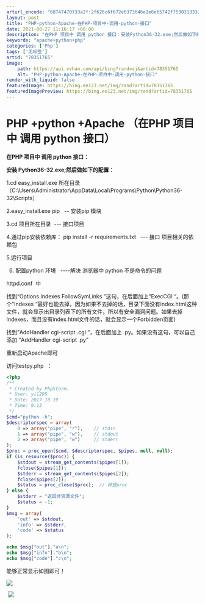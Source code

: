 ```yaml
---
arturl_encode: "68747470733a2f:2f626c6f672e6373646e2e6e65742f75303133323037313030:2f61727469636c652f64657461696c732f3738333531373635"
layout: post
title: "PHP-python-Apache-在PHP-项目中-调用-python-接口"
date: 2021-08-27 11:16:17 +08:00
description: "在PHP 项目中 调用 python 接口：安装Python36-32.exe;然后做如下的配置：1"
keywords: "apache+python+php"
categories: ['Php']
tags: ['无标签']
artid: "78351765"
image:
    path: https://api.vvhan.com/api/bing?rand=sj&artid=78351765
    alt: "PHP-python-Apache-在PHP-项目中-调用-python-接口"
render_with_liquid: false
featuredImage: https://bing.ee123.net/img/rand?artid=78351765
featuredImagePreview: https://bing.ee123.net/img/rand?artid=78351765
---
```


# PHP +python +Apache （在PHP 项目中 调用 python 接口）

**在PHP 项目中 调用 python 接口：**

**安装
Python36-32.exe;然后做如下的配置：**

1.cd easy\_install.exe 所在目录（C:\Users\Administrator\AppData\Local\Programs\Python\Python36-32\Scripts）
  
2.easy\_install.exe pip   -- 安装pip 模块
  
3.cd 项目所在目录  --- 接口项目
  
4.通过pip安装依赖库： pip install -r requirements.txt   ---
接口
项目相关的依赖包
  
5.运行项目

6. 配置python 环境   ----解决
浏览器中 python 不是命令的问题
  
httpd.conf  中
  
找到“Options Indexes FollowSymLinks ”这句，在后面加上”ExecCGI “。(那个”Indexes “最好也能去掉，因为如果不去掉的话，目录下面没有index.html这种文件，就会显示出目录列表下的所有文件，所以有安全漏洞问题。如果去掉Indexes，而且没有index.html文件的话，就会显示一个Forbidden页面)
  
找到”AddHandler cgi-script .cgi “，在后面加上 .py。如果没有这句，可以自己添加 “AddHandler cgi-script .py”
  
重新启动Apache即可

访问testpy.php  ：

```php
<?php
/**
 * Created by PhpStorm.
 * User: yl1295
 * Date: 2017-10-19
 * Time: 9:13
 */
$cmd="python -h";
$descriptorspec = array(
    0 => array("pipe", "r"),    // stdin
    1 => array("pipe", "w"),    // stdout
    2 => array("pipe", "w")     // stderr
);
$proc = proc_open($cmd, $descriptorspec, $pipes, null, null);
if (is_resource($proc)) {
    $stdout = stream_get_contents($pipes[1]);
    fclose($pipes[1]);
    $stderr = stream_get_contents($pipes[2]);
    fclose($pipes[2]);
    $status = proc_close($proc);  // 释放proc
} else {
    $stderr = "返回非资源文件";
    $status = -1;
}
$msg = array(
    'out' => $stdout,
    'info' => $stderr,
    'code' => $status
);

echo $msg["out"]."a\n";
echo $msg["info"]."b\n";
echo $msg["code"]."c\n";

```

能够正常显示如图即可！

![](https://img-blog.csdn.net/20171026133221524?watermark/2/text/aHR0cDovL2Jsb2cuY3Nkbi5uZXQvdTAxMzIwNzEwMA==/font/5a6L5L2T/fontsize/400/fill/I0JBQkFCMA==/dissolve/70/gravity/Center)

![]()
![](https://img-blog.csdn.net/20171026133201237?watermark/2/text/aHR0cDovL2Jsb2cuY3Nkbi5uZXQvdTAxMzIwNzEwMA==/font/5a6L5L2T/fontsize/400/fill/I0JBQkFCMA==/dissolve/70/gravity/Center)